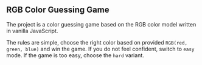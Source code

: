## RGB Color Guessing Game

The project is a color guessing game based on the RGB color model written in vanilla JavaScript.

The rules are simple, choose the right color based on provided `RGB(red, green, blue)` and win the game. If you do not feel confident, switch to `easy` mode. If the game is too easy, choose the `hard` variant.
